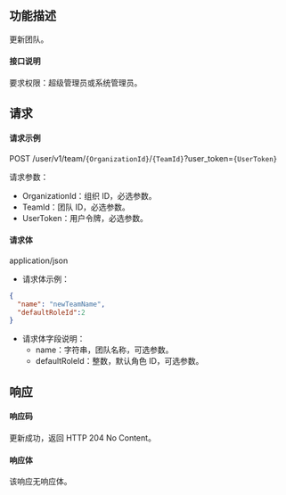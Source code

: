 ## 功能描述

更新团队。

#### 接口说明

要求权限：超级管理员或系统管理员。

## 请求

#### 请求示例

POST /user/v1/team/`{OrganizationId}`/`{TeamId}`?user_token=`{UserToken}`

请求参数：
- OrganizationId：组织 ID，必选参数。
- TeamId：团队 ID，必选参数。
- UserToken：用户令牌，必选参数。
  
#### 请求体

application/json

- 请求体示例：
```json
{
  "name": "newTeamName",
  "defaultRoleId":2
}
```
- 请求体字段说明：
  - name：字符串，团队名称，可选参数。
  - defaultRoleId：整数，默认角色 ID，可选参数。

## 响应

#### 响应码

更新成功，返回 HTTP 204 No Content。

#### 响应体

该响应无响应体。
